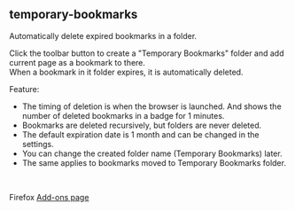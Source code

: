 ## temporary-bookmarks

Automatically delete expired bookmarks in a folder.

Click the toolbar button to create a "Temporary Bookmarks" folder and add current page as a bookmark to there.  
When a bookmark in it folder expires, it is automatically deleted.

Feature:
  * The timing of deletion is when the browser is launched.
    And shows the number of deleted bookmarks in a badge for 1 minutes.
  * Bookmarks are deleted recursively, but folders are never deleted.
  * The default expiration date is 1 month and can be changed in the settings.
  * You can change the created folder name (Temporary Bookmarks) later.
  * The same applies to bookmarks moved to Temporary Bookmarks folder.

<br/>

Firefox [Add-ons page](https://addons.mozilla.org/ja/firefox/addon/temporary_bookmarks/)
